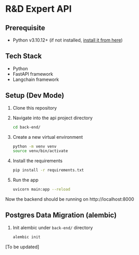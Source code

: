 # R&D Expert API

## Prerequisite

- Python v3.10.12+ (if not installed, [install it from here](https://www.python.org/downloads/))

## Tech Stack

- Python
- FastAPI framework
- Langchain framework

## Setup (Dev Mode)

1. Clone this repository

2. Navigate into the api project directory

   ```bash
   cd back-end/
   ```

3. Create a new virtual environment

   ```bash
   python -m venv venv
   source venv/bin/activate
   ```

4. Install the requirements

   ```bash
   pip install -r requirements.txt
   ```

5. Run the app

   ```bash
   uvicorn main:app --reload
   ```

Now the backend should be running on http://localhost:8000

## Postgres Data Migration (alembic)

1. Init alembic under `back-end/` directory

   ```bash
   alembic init
   ```

[To be updated]
